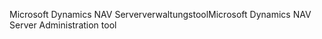 <span data-ttu-id="8a4e2-101">Microsoft Dynamics NAV Serververwaltungstool</span><span class="sxs-lookup"><span data-stu-id="8a4e2-101">Microsoft Dynamics NAV Server Administration tool</span></span>